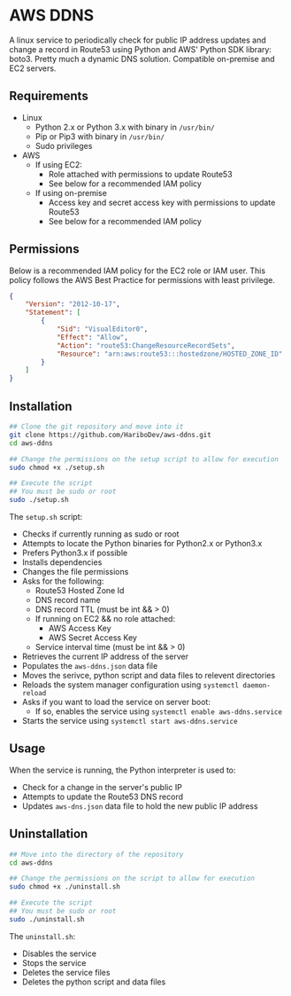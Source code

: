 # AWS DDNS

A linux service to periodically check for public IP address updates and change a record in Route53 using Python and AWS' Python SDK library: boto3. Pretty much a dynamic DNS solution. Compatible on-premise and EC2 servers.

## Requirements
- Linux
  - Python 2.x or Python 3.x with binary in `/usr/bin/`
  - Pip or Pip3 with binary in `/usr/bin/`
  - Sudo privileges
- AWS
  - If using EC2:
    - Role attached with permissions to update Route53
    - See below for a recommended IAM policy
  - If using on-premise
    - Access key and secret access key with permissions to update Route53
    - See below for a recommended IAM policy

## Permissions
Below is a recommended IAM policy for the EC2 role or IAM user. This policy follows the AWS Best Practice for permissions with least privilege.
```json
{
    "Version": "2012-10-17",
    "Statement": [
        {
            "Sid": "VisualEditor0",
            "Effect": "Allow",
            "Action": "route53:ChangeResourceRecordSets",
            "Resource": "arn:aws:route53:::hostedzone/HOSTED_ZONE_ID"
        }
    ]
}
```

## Installation
```bash
## Clone the git repository and move into it
git clone https://github.com/HariboDev/aws-ddns.git
cd aws-ddns

## Change the permissions on the setup script to allow for execution
sudo chmod +x ./setup.sh

## Execute the script
## You must be sudo or root
sudo ./setup.sh
```
The `setup.sh` script:
  - Checks if currently running as sudo or root
  - Attempts to locate the Python binaries for Python2.x or Python3.x
  - Prefers Python3.x if possible
  - Installs dependencies
  - Changes the file permissions
  - Asks for the following:
    - Route53 Hosted Zone Id
    - DNS record name
    - DNS record TTL (must be int && > 0)
    - If running on EC2 && no role attached:
      - AWS Access Key
      - AWS Secret Access Key
    - Service interval time (must be int && > 0)
  - Retrieves the current IP address of the server
  - Populates the `aws-ddns.json` data file
  - Moves the serivce, python script and data files to relevent directories
  - Reloads the system manager configuration using `systemctl daemon-reload`
  - Asks if you want to load the service on server boot:
    - If so, enables the service using `systemctl enable aws-ddns.service`
  - Starts the service using `systemctl start aws-ddns.service`

## Usage
When the service is running, the Python interpreter is used to:
  - Check for a change in the server's public IP
  - Attempts to update the Route53 DNS record
  - Updates `aws-dns.json` data file to hold the new public IP address

## Uninstallation
```bash
## Move into the directory of the repository
cd aws-ddns

## Change the permissions on the script to allow for execution
sudo chmod +x ./uninstall.sh

## Execute the script
## You must be sudo or root
sudo ./uninstall.sh
```
The `uninstall.sh`:
  - Disables the service
  - Stops the service
  - Deletes the service files
  - Deletes the python script and data files
